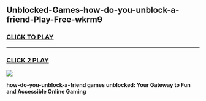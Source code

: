 
## Unblocked-Games-how-do-you-unblock-a-friend-Play-Free-wkrm9
<h3>
<a href="https://premium76.site?title=how-do-you-unblock-a-friend&ref=21A">CLICK TO PLAY</a></h3>
<hr>

<h3>
<a href="https://premium76.site?title=how-do-you-unblock-a-friend&ref=21A">CLICK 2 PLAY</a>
  
</h3>

<a href="https://premium76.site?title=how-do-you-unblock-a-friend&ref=21A"><img src="https://clearcache.store/games.png"></a>


**how-do-you-unblock-a-friend games unblocked: Your Gateway to Fun and Accessible Online Gaming**
